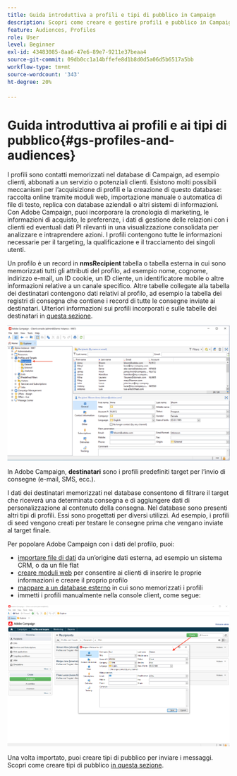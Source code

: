 ```yaml
---
title: Guida introduttiva a profili e tipi di pubblico in Campaign
description: Scopri come creare e gestire profili e pubblico in Campaign
feature: Audiences, Profiles
role: User
level: Beginner
exl-id: 43483085-8aa6-47e6-89e7-9211e37beaa4
source-git-commit: 09db0cc1a14bffefe8d1b8d0d5a06d5b6517a5bb
workflow-type: tm+mt
source-wordcount: '343'
ht-degree: 20%

---
```


# Guida introduttiva ai profili e ai tipi di pubblico{#gs-profiles-and-audiences}

I profili sono contatti memorizzati nel database di Campaign, ad esempio clienti, abbonati a un servizio o potenziali clienti. Esistono molti possibili meccanismi per l’acquisizione di profili e la creazione di questo database: raccolta online tramite moduli web, importazione manuale o automatica di file di testo, replica con database aziendali o altri sistemi di informazioni. Con Adobe Campaign, puoi incorporare la cronologia di marketing, le informazioni di acquisto, le preferenze, i dati di gestione delle relazioni con i clienti ed eventuali dati PI rilevanti in una visualizzazione consolidata per analizzare e intraprendere azioni. I profili contengono tutte le informazioni necessarie per il targeting, la qualificazione e il tracciamento dei singoli utenti.



Un profilo è un record in **nmsRecipient** tabella o tabella esterna in cui sono memorizzati tutti gli attributi del profilo, ad esempio nome, cognome, indirizzo e-mail, un ID cookie, un ID cliente, un identificatore mobile o altre informazioni relative a un canale specifico. Altre tabelle collegate alla tabella dei destinatari contengono dati relativi al profilo, ad esempio la tabella dei registri di consegna che contiene i record di tutte le consegne inviate ai destinatari. Ulteriori informazioni sui profili incorporati e sulle tabelle dei destinatari in [questa sezione](../dev/datamodel.md#ootb-profiles).

![](assets/recipients-in-explorer.png)

In Adobe Campaign, **destinatari** sono i profili predefiniti target per l’invio di consegne (e-mail, SMS, ecc.).

I dati dei destinatari memorizzati nel database consentono di filtrare il target che riceverà una determinata consegna e di aggiungere dati di personalizzazione al contenuto della consegna. Nel database sono presenti altri tipi di profili. Essi sono progettati per diversi utilizzi. Ad esempio, i profili di seed vengono creati per testare le consegne prima che vengano inviate al target finale.

Per popolare Adobe Campaign con i dati del profilo, puoi:

* [importare file di dati](../start/import.md) da un’origine dati esterna, ad esempio un sistema CRM, o da un file flat
* [creare moduli web](../dev/webapps.md) per consentire ai clienti di inserire le proprie informazioni e creare il proprio profilo
* [mappare a un database esterno](../connect/fda.md) in cui sono memorizzati i profili
* immetti i profili manualmente nella console client, come segue:

![](assets/create-profile.png)

<!--You can also select your message audience in an external file: recipients are stored not in the database, but in files. These are known as “external” deliveries. These contacts can be imported or not in Adobe Campaign. [Learn more](external-profiles.md).-->

Una volta importato, puoi creare tipi di pubblico per inviare i messaggi. Scopri come creare tipi di pubblico [in questa sezione](create-audiences.md).